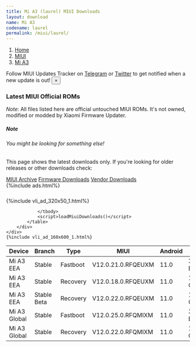 ```yaml
---
title: Mi A3 (laurel) MIUI Downloads
layout: download
name: Mi A3
codename: laurel
permalink: /miui/laurel/
---
```

<nav aria-label="breadcrumb">
    <ol class="breadcrumb">
        <li class="breadcrumb-item"><a href="/">Home</a></li>
        <li class="breadcrumb-item"><a href="/miui/">MIUI</a></li>
        <li class="breadcrumb-item active" aria-current="page"><a href="/miui/laurel/">Mi A3</a></li>
    </ol>
</nav>
<div class="alert alert-primary alert-dismissible fade show" role="alert">
    Follow MIUI Updates Tracker on <a href="https://t.me/MIUIUpdatesTracker" class="alert-link">Telegram</a>
     or <a href="https://twitter.com/MiFwUpdater" class="alert-link">Twitter</a> to get notified when a new update is out!
    <button type="button" class="close" data-dismiss="alert" aria-label="Close">
        <span aria-hidden="true">&times;</span>
    </button>
</div>

### Latest MIUI Official ROMs
*Note*: All files listed here are official untouched MIUI ROMs. It's not owned, modified or modded by Xiaomi Firmware Updater.
<div class="card">
  <div class="card-body">
    <h5 class="card-title">Note</h5>
    <h6 class="card-subtitle mb-2 text-muted">You might be looking for something else!</h6>
    <p class="card-text">This page shows the latest downloads only.
     If you're looking for older releases or other downloads check:</p>
    <a href="/archive/miui/laurel/" class="card-link">MIUI Archive</a>
    <a href="/firmware/laurel/" class="card-link">Firmware Downloads</a>
    <a href="/vendor/laurel/" class="card-link">Vendor Downloads</a>
  </div>
</div>
{%include ads.html%}
<div class="row justify-content-center">
    <div class="col-10">
        <div class="table-responsive-md" style="margin-top: 25px;">
            {%include vli_ad_320x50_1.html%}
            <table id="miui" class="display dt-responsive nowrap compact table table-striped table-hover table-sm">
                <thead class="thead-dark">
                    <tr>
                        <th data-ref="device">Device</th>
                        <th data-ref="branch">Branch</th>
                        <th data-ref="type">Type</th>
                        <th data-ref="miui">MIUI</th>
                        <th data-ref="android">Android</th>
                        <th data-ref="size">Size</th>
                        <th data-ref="size">Date</th>
                        <th data-ref="link">Link</th>
                    </tr>
                </thead>
                <tbody>
                <tr><td>Mi A3 EEA</td><td>Stable</td><td>Fastboot</td><td>V12.0.21.0.RFQEUXM</td><td>11.0</td><td>350 Bytes</td><td>2022-06-16</td><td><a href="/miui/laurel/stable/V12.0.21.0.RFQEUXM/">Download</a></td></tr>
<tr><td>Mi A3 EEA</td><td>Stable</td><td>Recovery</td><td>V12.0.18.0.RFQEUXM</td><td>11.0</td><td>1.5 GB</td><td>2022-03-24</td><td><a href="/miui/laurel/stable/V12.0.18.0.RFQEUXM/">Download</a></td></tr>
<tr><td>Mi A3 EEA</td><td>Stable Beta</td><td>Recovery</td><td>V12.0.22.0.RFQEUXM</td><td>11.0</td><td>1.5 GB</td><td>None</td><td><a href="/miui/laurel/stable beta/V12.0.22.0.RFQEUXM/">Download</a></td></tr>
<tr><td>Mi A3 Global</td><td>Stable</td><td>Fastboot</td><td>V12.0.25.0.RFQMIXM</td><td>11.0</td><td>346 Bytes</td><td>2022-07-08</td><td><a href="/miui/laurel/stable/V12.0.25.0.RFQMIXM/">Download</a></td></tr>
<tr><td>Mi A3 Global</td><td>Stable</td><td>Recovery</td><td>V12.0.22.0.RFQMIXM</td><td>11.0</td><td>1.5 GB</td><td>2022-04-15</td><td><a href="/miui/laurel/stable/V12.0.22.0.RFQMIXM/">Download</a></td></tr>

                </tbody>
                <script>loadMiuiDownloads()</script>
            </table>
        </div>
    </div>
    {%include vli_ad_160x600_1.html%}
</div>
